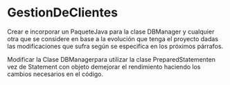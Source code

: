 # GestionDeClientes
Crear  e  incorporar  un PaqueteJava para la clase DBManager y cualquier  otra  que  se considere en base a la evolución que tenga el proyecto dadas las modificaciones que sufra según se especifica en los próximos párrafos.

Modificar la Clase DBManagerpara utilizar la clase PreparedStatementen vez de Statement con  objeto  demejorar  el  rendimiento haciendo  los  cambios  necesarios en el código.
